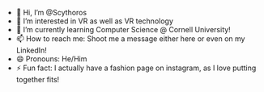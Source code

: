 - 👋 Hi, I’m @Scythoros
- 👀 I’m interested in VR as well as VR technology
- 🌱 I’m currently learning Computer Science @ Cornell University!
- 📫 How to reach me: Shoot me a message either here or even on my LinkedIn!
- 😄 Pronouns: He/Him
- ⚡ Fun fact: I actually have a fashion page on instagram, as I love putting together fits!

<!---
Scythoros/Scythoros is a ✨ special ✨ repository because its `README.md` (this file) appears on your GitHub profile.
You can click the Preview link to take a look at your changes.
--->
